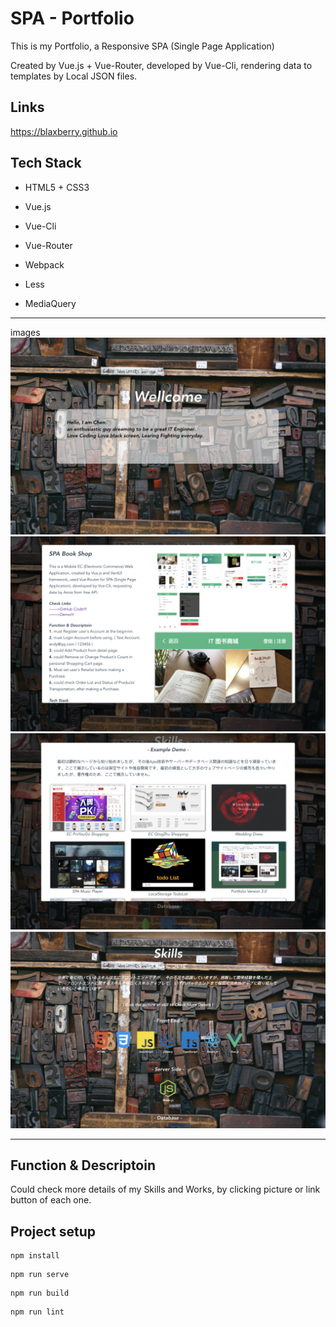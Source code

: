# SPA - Portfolio

This is my Portfolio, a Responsive SPA (Single Page Application) 

Created by Vue.js + Vue-Router, developed by Vue-Cli, rendering data to templates by Local JSON files.


## Links
https://blaxberry.github.io



## Tech Stack

- HTML5 + CSS3

- Vue.js

- Vue-Cli

- Vue-Router

- Webpack

- Less

- MediaQuery

---

images
![](./src/assets/upload/mask01.png)
![](./src/assets/upload/mask02.png)
![](./src/assets/upload/mask03.png)
![](./src/assets/upload/mask04.png)

---

## Function & Descriptoin

Could check more details of my Skills and Works, by clicking picture or link button of each one.



## Project setup
```
npm install
```
```
npm run serve
```
```
npm run build
```
```
npm run lint
```


